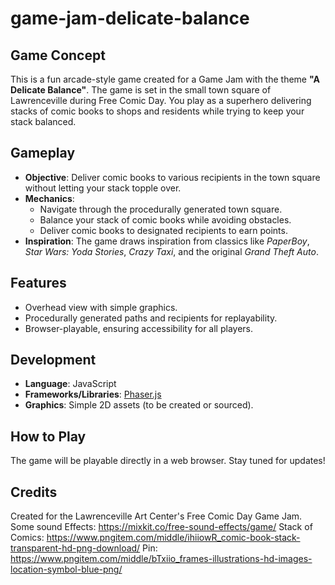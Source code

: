 # game-jam-delicate-balance

## Game Concept
This is a fun arcade-style game created for a Game Jam with the theme **"A Delicate Balance"**. The game is set in the small town square of Lawrenceville during Free Comic Day. You play as a superhero delivering stacks of comic books to shops and residents while trying to keep your stack balanced.

## Gameplay
- **Objective**: Deliver comic books to various recipients in the town square without letting your stack topple over.
- **Mechanics**:
  - Navigate through the procedurally generated town square.
  - Balance your stack of comic books while avoiding obstacles.
  - Deliver comic books to designated recipients to earn points.
- **Inspiration**: The game draws inspiration from classics like *PaperBoy*, *Star Wars: Yoda Stories*, *Crazy Taxi*, and the original *Grand Theft Auto*.

## Features
- Overhead view with simple graphics.
- Procedurally generated paths and recipients for replayability.
- Browser-playable, ensuring accessibility for all players.

## Development
- **Language**: JavaScript
- **Frameworks/Libraries**: [Phaser.js](https://phaser.io/)
- **Graphics**: Simple 2D assets (to be created or sourced).

## How to Play
The game will be playable directly in a web browser. Stay tuned for updates!

## Credits
Created for the Lawrenceville Art Center's Free Comic Day Game Jam.
Some sound Effects:  https://mixkit.co/free-sound-effects/game/
Stack of Comics:  https://www.pngitem.com/middle/ihiiowR_comic-book-stack-transparent-hd-png-download/
Pin: https://www.pngitem.com/middle/bTxiio_frames-illustrations-hd-images-location-symbol-blue-png/
